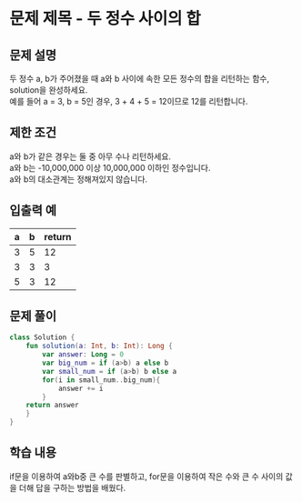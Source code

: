 # 문제 제목 - 두 정수 사이의 합
## 문제 설명
두 정수 a, b가 주어졌을 때 a와 b 사이에 속한 모든 정수의 합을 리턴하는 함수, solution을 완성하세요.  
예를 들어 a = 3, b = 5인 경우, 3 + 4 + 5 = 12이므로 12를 리턴합니다.

## 제한 조건
a와 b가 같은 경우는 둘 중 아무 수나 리턴하세요.  
a와 b는 -10,000,000 이상 10,000,000 이하인 정수입니다.  
a와 b의 대소관계는 정해져있지 않습니다.  
## 입출력 예
a |	b	| return
---|---|---|
3	| 5	| 12
3	| 3	| 3
5	| 3	| 12
## 문제 풀이
``` kotlin
class Solution {
    fun solution(a: Int, b: Int): Long {
        var answer: Long = 0
        var big_num = if (a>b) a else b
        var small_num = if (a>b) b else a
        for(i in small_num..big_num){
            answer += i
        }
    return answer
    }
}
```
## 학습 내용
if문을 이용하여 a와b중 큰 수를 판별하고, for문을 이용하여 작은 수와 큰 수 사이의 값을 더해 답을 구하는 방법을 배웠다.

